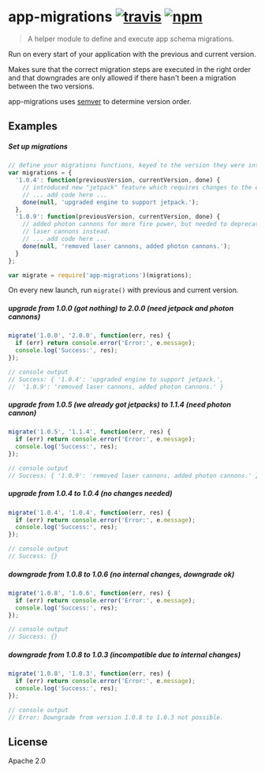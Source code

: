 # app-migrations [![travis][travis_img]][travis_url] [![npm][npm_img]][npm_url]

> A helper module to define and execute app schema migrations.

Run on every start of your application with the previous and current version.

Makes sure that the correct migration steps are executed in the right order and
that downgrades are only allowed if there hasn't been a migration between the
two versions.

app-migrations uses [semver](https://github.com/npm/node-semver) to determine
version order.

## Examples

##### Set up migrations

```javascript
// define your migrations functions, keyed to the version they were introduced at.
var migrations = {
  '1.0.4': function(previousVersion, currentVersion, done) {
    // introduced new "jetpack" feature which requires changes to the engine.
    // ... add code here ...
    done(null, 'upgraded engine to support jetpack.');
  },
  '1.0.9': function(previousVersion, currentVersion, done) {
    // added photon cannons for more fire power, but needed to deprecate
    // laser cannons instead.
    // ... add code here ...
    done(null, 'removed laser cannons, added photon cannons.');
  }
};

var migrate = require('app-migrations')(migrations);
```
On every new launch, run `migrate()` with previous and current version.

##### upgrade from 1.0.0 (got nothing) to 2.0.0 (need jetpack and photon cannons)

```javascript
migrate('1.0.0', '2.0.0', function(err, res) {
  if (err) return console.error('Error:', e.message);
  console.log('Success:', res);
});

// console output
// Success: { '1.0.4': 'upgraded engine to support jetpack.',
//  '1.0.9': 'removed laser cannons, added photon cannons.' }
```

##### upgrade from 1.0.5 (we already got jetpacks) to 1.1.4 (need photon cannon)
```javascript
migrate('1.0.5', '1.1.4', function(err, res) {
  if (err) return console.error('Error:', e.message);
  console.log('Success:', res);
});

// console output
// Success: { '1.0.9': 'removed laser cannons, added photon cannons.' }
```

##### upgrade from 1.0.4 to 1.0.4 (no changes needed)
```javascript
migrate('1.0.4', '1.0.4', function(err, res) {
  if (err) return console.error('Error:', e.message);
  console.log('Success:', res);
});

// console output
// Success: {}
```

##### downgrade from 1.0.8 to 1.0.6 (no internal changes, downgrade ok)
```javascript
migrate('1.0.8', '1.0.6', function(err, res) {
  if (err) return console.error('Error:', e.message);
  console.log('Success:', res);
});

// console output
// Success: {}
```

##### downgrade from 1.0.8 to 1.0.3 (incompatible due to internal changes)
```javascript
migrate('1.0.8', '1.0.3', function(err, res) {
  if (err) return console.error('Error:', e.message);
  console.log('Success:', res);
});

// console output
// Error: Downgrade from version 1.0.8 to 1.0.3 not possible.
```

## License

Apache 2.0

[travis_img]: https://img.shields.io/travis/mongodb-js/app-migrations.svg
[travis_url]: https://travis-ci.org/mongodb-js/app-migrations
[npm_img]: https://img.shields.io/npm/v/app-migrations.svg
[npm_url]: https://npmjs.org/package/app-migrations
